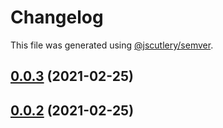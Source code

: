 # Changelog

This file was generated using [@jscutlery/semver](https://github.com/jscutlery/semver).

## [0.0.3](/compare/v0.0.2...v0.0.3) (2021-02-25)



## [0.0.2](/compare/v0.0.1...v0.0.2) (2021-02-25)
